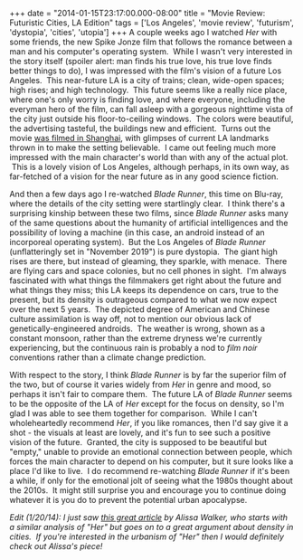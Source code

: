 +++
date = "2014-01-15T23:17:00.000-08:00"
title = "Movie Review: Futuristic Cities, LA Edition"
tags = ['Los Angeles', 'movie review', 'futurism', 'dystopia', 'cities', 'utopia']
+++
A couple weeks ago I watched *Her* with some friends, the new Spike Jonze film that follows the romance between a man and his computer's operating system.  While I wasn't very interested in the story itself (spoiler alert: man finds his true love, his true love finds better things to do), I was impressed with the film's vision of a future Los Angeles.  This near-future LA is a city of trains; clean, wide-open spaces; high rises; and high technology.  This future seems like a really nice place, where one's only worry is finding love, and where everyone, including the everyman hero of the film, can fall asleep with a gorgeous nighttime vista of the city just outside his floor-to-ceiling windows.  The colors were beautiful, the advertising tasteful, the buildings new and efficient.  Turns out the movie [was filmed in Shanghai](http://www.nytimes.com/2013/12/18/movies/her-directed-by-spike-jonze.html?_r=0), with glimpses of current LA landmarks thrown in to make the setting believable.  I came out feeling much more impressed with the main character's world than with any of the actual plot.  This is a lovely vision of Los Angeles, although perhaps, in its own way, as far-fetched of a vision for the near future as in any good science fiction.

And then a few days ago I re-watched *Blade Runner*, this time on Blu-ray, where the details of the city setting were startlingly clear.  I think there's a surprising kinship between these two films, since *Blade Runner* asks many of the same questions about the humanity of artificial intelligences and the possibility of loving a machine (in this case, an android instead of an incorporeal operating system).  But the Los Angeles of *Blade Runner* (unflatteringly set in "November 2019") is pure dystopia.  The giant high rises are there, but instead of gleaming, they sparkle, with menace.  There are flying cars and space colonies, but no cell phones in sight.  I'm always fascinated with what things the filmmakers get right about the future and what things they miss; this LA keeps its dependence on cars, true to the present, but its density is outrageous compared to what we now expect over the next 5 years.  The depicted degree of American and Chinese culture assimilation is way off, not to mention our obvious lack of genetically-engineered androids.  The weather is wrong, shown as a constant monsoon, rather than the extreme dryness we're currently experiencing, but the continuous rain is probably a nod to *film noir* conventions rather than a climate change prediction.

With respect to the story, I think *Blade Runner* is by far the superior film of the two, but of course it varies widely from *Her* in genre and mood, so perhaps it isn't fair to compare them.  The future LA of *Blade Runner* seems to be the opposite of the LA of *Her* except for the focus on density, so I'm glad I was able to see them together for comparison.  While I can't wholeheartedly recommend *Her*, if you like romances, then I'd say give it a shot - the visuals at least are lovely, and it's fun to see such a positive vision of the future.  Granted, the city is supposed to be beautiful but "empty," unable to provide an emotional connection between people, which forces the main character to depend on his computer, but it sure looks like a place I'd like to live.  I do recommend re-watching *Blade Runner* if it's been a while, if only for the emotional jolt of seeing what the 1980s thought about the 2010s.  It might still surprise you and encourage you to continue doing whatever it is you do to prevent the potential urban apocalypse.

*Edit (1/20/14): I just saw [this great article](http://gizmodo.com/tall-is-good-how-a-lack-of-building-up-is-keeping-our-1478168830) by Alissa Walker, who starts with a similar analysis of "Her" but goes on to a great argument about density in cities.  If you're interested in the urbanism of "Her" then I would definitely check out Alissa's piece!*
